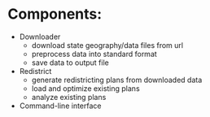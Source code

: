 
# Components:

- Downloader
  - download state geography/data files from url
  - preprocess data into standard format
  - save data to output file
- Redistrict
  - generate redistricting plans from downloaded data
  - load and optimize existing plans
  - analyze existing plans
- Command-line interface
